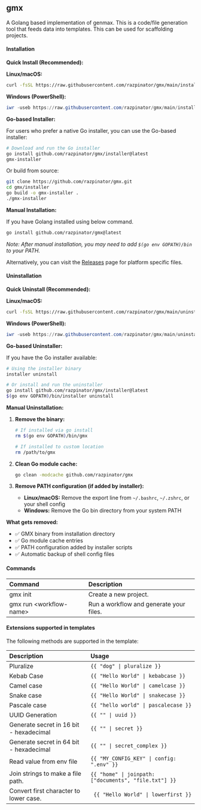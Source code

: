 ## gmx

A Golang based implementation of genmax. This is a code/file generation tool that feeds data into templates. This can be used for scaffolding projects.

#### Installation

**Quick Install (Recommended):**

**Linux/macOS:**
```bash
curl -fsSL https://raw.githubusercontent.com/razpinator/gmx/main/install.sh | bash
```

**Windows (PowerShell):**
```powershell
iwr -useb https://raw.githubusercontent.com/razpinator/gmx/main/install.ps1 | iex
```

**Go-based Installer:**

For users who prefer a native Go installer, you can use the Go-based installer:

```bash
# Download and run the Go installer
go install github.com/razpinator/gmx/installer@latest
gmx-installer
```

Or build from source:
```bash
git clone https://github.com/razpinator/gmx.git
cd gmx/installer
go build -o gmx-installer .
./gmx-installer
```

**Manual Installation:**

If you have Golang installed using below command.

```bash
go install github.com/razpinator/gmx@latest
```

*Note: After manual installation, you may need to add `$(go env GOPATH)/bin` to your PATH.*

Alternatively, you can visit the [Releases](https://github.com/razpinator/gmx/releases) page for platform specific files.

#### Uninstallation

**Quick Uninstall (Recommended):**

**Linux/macOS:**
```bash
curl -fsSL https://raw.githubusercontent.com/razpinator/gmx/main/uninstall.sh | bash
```

**Windows (PowerShell):**
```powershell
iwr -useb https://raw.githubusercontent.com/razpinator/gmx/main/uninstall.ps1 | iex
```

**Go-based Uninstaller:**

If you have the Go installer available:
```bash
# Using the installer binary
installer uninstall

# Or install and run the uninstaller
go install github.com/razpinator/gmx/installer@latest
$(go env GOPATH)/bin/installer uninstall
```

**Manual Uninstallation:**

1. **Remove the binary:**
   ```bash
   # If installed via go install
   rm $(go env GOPATH)/bin/gmx
   
   # If installed to custom location
   rm /path/to/gmx
   ```

2. **Clean Go module cache:**
   ```bash
   go clean -modcache github.com/razpinator/gmx
   ```

3. **Remove PATH configuration (if added by installer):**
   - **Linux/macOS:** Remove the export line from `~/.bashrc`, `~/.zshrc`, or your shell config
   - **Windows:** Remove the Go bin directory from your system PATH

**What gets removed:**
- ✅ GMX binary from installation directory
- ✅ Go module cache entries
- ✅ PATH configuration added by installer scripts
- ✅ Automatic backup of shell config files

#### Commands

| Command | Description |
|:---|:---|
|gmx init | Create a new project.|
|gmx run \<workflow-name> | Run a workflow and generate your files.|

#### Extensions supported in templates

The following methods are supported in the template:

| Description | Usage |
|:---|:---|
|Pluralize| `{{ "dog" \| pluralize }}`|
|Kebab Case| `{{ "Hello World" \| kebabcase }}`|
|Camel case| `{{ "Hello World" \| camelcase }}`|
|Snake case| `{{ "Hello World" \| snakecase }}`|
|Pascale case| `{{ "hello world" \| pascalecase }}`|
|UUID Generation| `{{ "" \| uuid }}`|
|Generate secret in 16 bit - hexadecimal| `{{ "" \| secret }}`|
|Generate secret in 64 bit - hexadecimal| `{{ "" \| secret_complex }}`|
|Read value from env file| `{{ "MY_CONFIG_KEY" \| config: ".env" }}`|
|Join strings to make a file path.| `{{ "home" \| joinpath: ["documents", "file.txt"] }}`|
|Convert first character to lower case.| ` {{ "Hello World" \| lowerfirst }}`|
